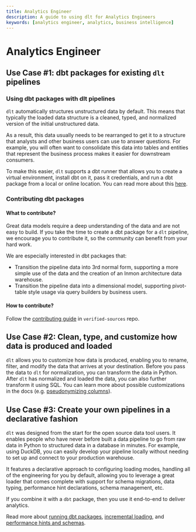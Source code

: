 ```yaml
---
title: Analytics Engineer
description: A guide to using dlt for Analytics Engineers
keywords: [analytics engineer, analytics, business intelligence]
---
```


# Analytics Engineer

## Use Case #1: dbt packages for existing `dlt` pipelines

### Using dbt packages with dlt pipelines

`dlt` automatically structures unstructured data by default. This means that typically the loaded
data structure is a cleaned, typed, and normalized version of the initial unstructured data.

As a result, this data usually needs to be rearranged to get it to a structure that analysts and
other business users can use to answer questions. For example, you will often want to consolidate
this data into tables and entities that represent the business process makes it easier for
downstream consumers.

To make this easier, `dlt` supports a dbt runner that allows you to create a virtual environment,
install dbt on it, pass it credentials, and run a dbt package from a local or online location. You
can read more about this [here](../dlt-ecosystem/transformations/transforming-the-data).

### Contributing dbt packages

#### What to contribute?

Great data models require a deep understanding of the data and are not easy to build. If you take
the time to create a dbt package for a `dlt` pipeline, we encourage you to contribute it, so the
community can benefit from your hard work.

We are especially interested in dbt packages that:

- Transition the pipeline data into 3rd normal form, supporting a more simple use of the data and
  the creation of an Inmon architecture data warehouse.
- Transition the pipeline data into a dimensional model, supporting pivot-table style usage via
  query builders by business users.

#### How to contribute?

Follow the [contributing guide](https://github.com/dlt-hub/verified-sources/blob/master/CONTRIBUTING.md)
in `verified-sources` repo.

## Use Case #2: Clean, type, and customize how data is produced and loaded

`dlt` allows you to customize how data is produced, enabling you to rename, filter, and modify the
data that arrives at your destination. Before you pass the data to `dlt` for normalization, you can
transform the data in Python. After `dlt` has normalized and loaded the data, you can also further
transform it using SQL. You can learn more about possible customizations in the docs (e.g.
[pseudonymizing columns](../general-usage/customising-pipelines/pseudonymizing_columns.md)).

## Use Case #3: Create your own pipelines in a declarative fashion

`dlt` was designed from the start for the open source data tool users. It enables people who have
never before built a data pipeline to go from raw data in Python to structured data in a database in
minutes. For example, using DuckDB, you can easily develop your pipeline locally without needing to
set up and connect to your production warehouse.

It features a declarative approach to configuring loading modes, handling all of the engineering for
you by default, allowing you to leverage a great loader that comes complete with support for schema
migrations, data typing, performance hint declarations, schema management, etc.

If you combine it with a `dbt` package, then you use it end-to-end to deliver analytics.

Read more about [running dbt packages](../dlt-ecosystem/transformations/transforming-the-data),
[incremental loading](../general-usage/incremental-loading), and
[performance hints and schemas](../walkthroughs/adjust-a-schema).
